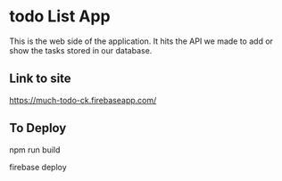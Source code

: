# todo List App

This is the web side of the application. It hits the API we made to add or show the tasks stored in our database.

## Link to site

https://much-todo-ck.firebaseapp.com/

## To Deploy

npm run build

firebase deploy
